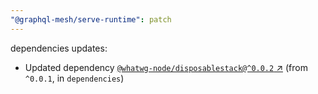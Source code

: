 ```yaml
---
"@graphql-mesh/serve-runtime": patch
---
```

dependencies updates:
  - Updated dependency [`@whatwg-node/disposablestack@^0.0.2` ↗︎](https://www.npmjs.com/package/@whatwg-node/disposablestack/v/0.0.2) (from `^0.0.1`, in `dependencies`)
